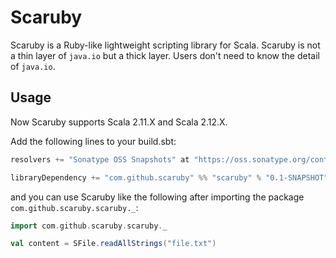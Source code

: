 # Scaruby

Scaruby is a Ruby-like lightweight scripting library for Scala.  Scaruby is not a thin layer of `java.io`
but a thick layer.  Users don't need to know the detail of `java.io`.

## Usage

Now Scaruby supports Scala 2.11.X and Scala 2.12.X.

Add the following lines to your build.sbt:

```scala
resolvers += "Sonatype OSS Snapshots" at "https://oss.sonatype.org/content/repositories/snapshots"

libraryDependency += "com.github.scaruby" %% "scaruby" % "0.1-SNAPSHOT"
```

and you can use Scaruby like the following after importing the package `com.github.scaruby.scaruby._`:

```scala
import com.github.scaruby.scaruby._

val content = SFile.readAllStrings("file.txt")
```
